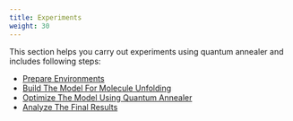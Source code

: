 ```yaml
---
title: Experiments
weight: 30
---
```


This section helps you carry out experiments using quantum annealer and includes following steps:

- [Prepare Environments](./a-environment/readme)
- [Build The Model For Molecule Unfolding](./b-model/readme)
- [Optimize The Model Using Quantum Annealer](./c-optimization/readme)
- [Analyze The Final Results](./d-analysis/readme)